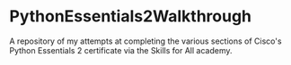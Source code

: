 # PythonEssentials2Walkthrough
A repository of my attempts at completing the various sections of Cisco's Python Essentials 2 certificate via the Skills for All academy.
